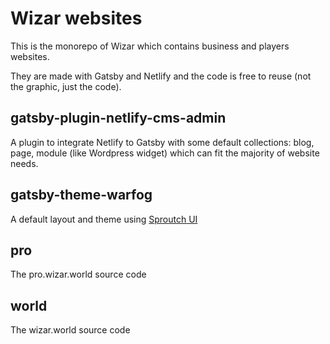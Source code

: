 # Wizar websites
This is the monorepo of Wizar which contains business and players websites.

They are made with Gatsby and Netlify and the code is free to reuse (not the graphic, just the code).

## gatsby-plugin-netlify-cms-admin
A plugin to integrate Netlify to Gatsby with some default collections: blog, page, module (like Wordpress widget) which can
fit the majority of website needs.

## gatsby-theme-warfog
A default layout and theme using [Sproutch UI](https://github.com/dagatsoin/sproutch)

## pro
The pro.wizar.world source code

## world
The wizar.world source code